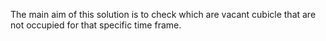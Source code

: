 The main aim of this solution is to check which are vacant cubicle that are not occupied for that specific time frame.
